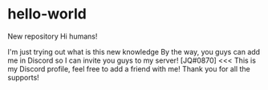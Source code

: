 # hello-world
New repository
Hi humans!

I'm just trying out what is this new knowledge
By the way, you guys can add me in Discord so I can invite you guys to my server!
[JQ#0870] <<< This is my Discord profile, feel free to add a friend with me!
Thank you for all the supports!
